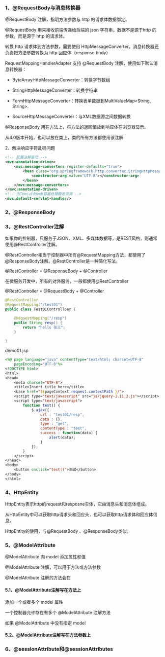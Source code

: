 ### 1、@RequestBody与消息转换器

@RequestBody 注解，指明方法参数与 http 的请求体数据绑定。

@RequestBody 用来接收前端传递给后端的 json 字符串，数据不是源于http 的参数，而是源于 http 的请求体。

转换 http 请求体到方法参数，需要使用 HttpMessageConverter。消息转换器还负责把方法参数转换为 http 回应体（response body）

RequestMappingHandlerAdapter 支持 @RequestBody 注解，使用如下默认消息转换器：

* ByteArrayHttpMessageConverter：转换字节数组

* StringHttpMessageConverter：转换字符串

* FormHttpMessageConverter：转换表单数据到MultiValueMap<String, String>.

* SourceHttpMessageConverter：与XML数据源之间数据转换

@ResponseBody 用在方法上，将方法的返回值放到响应体在浏览器显示。

从4.0版本开始，也可以放在类上，类的所有方法都使用该注解



2、解决响应字符乱码问题

~~~xml
<!-- 配置注解驱动 -->
<mvc:annotation-driven>
	<mvc:message-converters register-defaults="true">
    	<bean class="org.springframework.http.converter.StringHttpMessageConverter">
        	<constructor-arg value="UTF-8"></constructor-arg>
    	</bean>
	</mvc:message-converters>
</mvc:annotation-driven>
<!-- 由Tomcat的web容器处理静态资源 -->
<mvc:default-servlet-handler/>
~~~





### 2、@ResponseBody





### 3、@RestController注解

如果你的控制器，只服务于JSON、XML、多媒体数据等，是REST风格，则通常使用@RestController注解。

@RestController相当于控制器中所有@RequestMapping方法，都使用了@ResponseBody注解。@RestController是一种简化写法。

@RestController = @ResponseBody + @Controller

在微服务开发中，所有的对外服务，一般都使用@RestController



@RestController = @RequestBody + @Controller

~~~java
@RestController
@RequestMapping("/test01")
public class Test01Controlloer {

	@RequestMapping("/resp")
	public String resp() {
		return "hello 张三";
	}
	
}
~~~

demo01.jsp

~~~jsp
<%@ page language="java" contentType="text/html; charset=UTF-8"
    pageEncoding="UTF-8"%>
<!DOCTYPE html>
<html>
<head>
	<meta charset="UTF-8">
	<title>Insert title here</title>
	<base href="${pageContext.request.contextPath }/">
	<script type="text/javascript" src="js/jquery-1.11.3.js"></script>
	<script type="text/javascript">
		function test() {
			$.ajax({
				url : "test01/resp",
				data : {},
				type : "get",
				contentType : "text",
				success : function(data) {
					alert(data);
				}
			});
		}
	</script>
</head>
<body>
	<button onclick="test()">测试</button>
</body>
</html>
~~~





### 4、HttpEntity

HttpEntity表示http的request和resposne实体，它由消息头和消息体组成。

从HttpEntity中可以获取http请求头和回应头，也可以获取http请求体和回应体信息。

HttpEntity的使用，与@RequestBody 、@ResponseBody类似。





### 5、@ModelAttribute

@ModelAttribute 向 model 添加属性和值

@ModelAttribute 注解，可以用于方法或方法参数

@ModelAttribute 注解的方法会在





#### 5.1、@ModelAttribute注解写在方法上

添加一个或者多个 model 属性

一个控制器允许存在有多个 @ModelAttribute 注解方法

如果 @ModelAttribute 中没有指定 model 



#### 5.2、@ModelAttribute注解写在方法参数上





### 6、@sessionAttribute和@sessionAttributes













